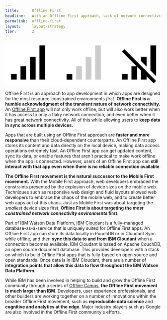 ```yaml
---
title:      Offline First
headline:   With an Offline First approach, lack of network connectivity is not an error condition for your app.
permalink:  offline-first
layout:     layout-strategy
tier:       2
---
```


![Three different signal bars respectively indicating full bars, one bar, and no signal.](/img/signal-bars.png "Offline, Online, and Everything in Between")

Offline First is an approach to app development in which apps are designed for the most resource-constrained environments *first*. **Offline First is a humble acknowledgment of the transient nature of network connectivity.** An [Offline First app](/offline-first-apps) will not only work offline, but will also work better when it has access to only a flaky network connection, and even better when it has great network connectivity. All of this while allowing users to **keep data in sync across multiple devices**.

Apps that are built using an Offline First approach are **faster and more responsive** than their cloud-dependent counterparts. An Offline First app stores its content and data directly on the local device, making data access operations extremely fast. An Offline First app can get updated content, sync its data, or enable features that aren't practical to make work offline when the app is connected. However, users of an Offline First app can **still interact with that app even when there is no reliable connection available**.

**The Offline First movement is the natural successor to the Mobile First movement.** With the Mobile First approach, web developers embraced the constraints presented by the explosion of device sizes on the mobile web. Techniques such as responsive web design and fluid layouts allowed web developers to embrace the chaos of the mobile web, and to create better web apps out of this chaos. Just as Mobile First was about targeting the *smallest* device sizes first, **Offline First is about targeting the *most constrained network connectivity environments* first**.

Part of IBM Watson Data Platform, [IBM Cloudant](https://www.ibm.com/analytics/us/en/technology/cloud-data-services/cloudant/) is a fully-managed database-as-a-service that is uniquely suited for Offline First apps. An Offline First app can store its data locally in PouchDB or in Cloudant Sync while offline, and then **sync this data to and from IBM Cloudant** when a connection becomes available. IBM Cloudant is based on Apache CouchDB, an open source document database. This provides developers with a stack on which to build Offline First apps that is fully-based on open source and open standards. Once data is in IBM Cloudant, there are a number of **integration points that allow this data to flow throughout the IBM Watson Data Platform**.

While IBM has been involved in helping to build and grow the Offline First community through a series of [Offline Camps](/offline-camp), **the Offline First movement is much larger than IBM**. Developers, user experience professionals, and other builders are working together on a number of innovations within the broader Offline First movement, such as **reproducible data science** and **cognitive and analytics at the edge**. Major industry players such as Google are also involved in the Offline First community's efforts.
